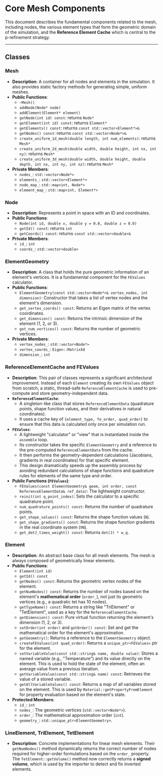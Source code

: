# **Core Mesh Components**

This document describes the fundamental components related to the mesh, including nodes, the various element types that form the geometric domain of the simulation, and the **Reference Element Cache** which is central to the p-refinement strategy.

---
## **Classes**

### **Mesh**

* **Description**: A container for all nodes and elements in the simulation. It also provides static factory methods for generating simple, uniform meshes.
* **Public Functions**:
  * `~Mesh()`
  * `addNode(Node* node)`
  * `addElement(Element* element)`
  * `getNode(int id) const`: returns `Node*`
  * `getElement(int id) const`: returns `Element*`
  * `getElements() const`: returns `const std::vector<Element*>&`
  * `getNodes() const`: returns `const std::vector<Node*>&`
  * `create_uniform_1d_mesh(double length, int num_elements)`: returns `Mesh*`
  * `create_uniform_2d_mesh(double width, double height, int nx, int ny)`: returns `Mesh*`
  * `create_uniform_3d_mesh(double width, double height, double depth, int nx, int ny, int nz)`: returns `Mesh*`
* **Private Members**:
  * `nodes_`: `std::vector<Node*>`
  * `elements_`: `std::vector<Element*>`
  * `node_map_`: `std::map<int, Node*>`
  * `element_map_`: `std::map<int, Element*>`

### **Node**

* **Description**: Represents a point in space with an ID and coordinates.
* **Public Functions**:
  * `Node(int id, double x, double y = 0.0, double z = 0.0)`
  * `getId() const`: returns `int`
  * `getCoords() const`: returns `const std::vector<double>&`
* **Private Members**:
  * `id_`: `int`
  * `coords_`: `std::vector<double>`

### **ElementGeometry**

* **Description**: A class that holds the pure geometric information of an element's vertices. It is a fundamental component for the `FEValues` calculator.
* **Public Functions**:
  * `ElementGeometry(const std::vector<Node*>& vertex_nodes, int dimension)`: Constructor that takes a list of vertex nodes and the element's dimension.
  * `get_vertex_coords() const`: Returns an Eigen matrix of the vertex coordinates.
  * `get_dimension() const`: Returns the intrinsic dimension of the element (1, 2, or 3).
  * `get_num_vertices() const`: Returns the number of geometric vertices.
* **Private Members**:
  * `vertex_nodes_`: `std::vector<Node*>`
  * `vertex_coords_`: `Eigen::MatrixXd`
  * `dimension_`: `int`

### **ReferenceElementCache** and **FEValues**

* **Description**: This pair of classes represents a significant architectural improvement. Instead of each `Element` creating its own `FEValues` object from scratch, a static, thread-safe `ReferenceElementCache` is used to pre-compute and store geometry-independent data.
* **`ReferenceElementCache`**:
  * A singleton-like class that stores `ReferenceElementData` (quadrature points, shape function values, and their derivatives in natural coordinates).
  * It uses a cache key of `{element_type, fe_order, quad_order}` to ensure that this data is calculated only once per simulation run.
* **`FEValues`**:
  * A lightweight "calculator" or "view" that is instantiated inside the `assemble` loop.
  * Its constructor takes the specific `ElementGeometry` and a reference to the pre-computed `ReferenceElementData` from the cache.
  * It then performs the geometry-dependent calculations (Jacobians, gradients in real coordinates) for that specific element.
  * This design dramatically speeds up the assembly process by avoiding redundant calculations of shape functions and quadrature rules for elements of the same type and order.
* **Public Functions (`FEValues`)**:
  * `FEValues(const ElementGeometry& geom, int order, const ReferenceElementData& ref_data)`: The lightweight constructor.
  * `reinit(int q_point_index)`: Sets the calculator to a specific quadrature point.
  * `num_quadrature_points() const`: Returns the number of quadrature points.
  * `get_shape_values() const`: Returns the shape function values (`N`).
  * `get_shape_gradients() const`: Returns the shape function gradients in the real coordinate system (`∇N`).
  * `get_detJ_times_weight() const`: Returns `det(J) * w_q`.

### **Element**

* **Description**: An abstract base class for all mesh elements. The mesh is always composed of geometrically linear elements.
* **Public Functions**:
  * `Element(int id)`
  * `getId() const`
  * `getNodes() const`: Returns the geometric vertex nodes of the element.
  * `getNumNodes() const`: Returns the number of nodes based on the element's **mathematical order** (`order_`), not just its geometric vertices (e.g., a quadratic tet has 10 nodes).
  * `getTypeName() const`: Returns a string like "TriElement" or "TetElement", used as a key for the `ReferenceElementCache`.
  * `getDimension() const`: Pure virtual function returning the element's dimension (1, 2, or 3).
  * `setOrder(int order)` and `getOrder() const`: Set and get the mathematical order for the element's approximation.
  * `getGeometry()`: Returns a reference to the `ElementGeometry` object.
  * `createFEValues(int quad_order)`: Returns a `unique_ptr<FEValues>` ptr for the element.
  * `setVariableValue(const std::string& name, double value)`: Stores a named variable (e.g., "Temperature") and its value directly on the element. This is used to hold the state of the element, often an average value from a previous iteration.
  * `getVariableValue(const std::string& name) const`: Retrieves the value of a stored variable.
  * `getAllVariableValues() const`: Returns a map of all variables stored on the element. This is used by `Material::getPropertyFromElement` for property evaluation based on the element's state.
* **Protected Members**:
  * `id_`: `int`
  * `nodes_`: The geometric vertices (`std::vector<Node*>`).
  * `order_`: The mathematical approximation order (`int`).
  * `geometry_`: `std::unique_ptr<ElementGeometry>`.

### **LineElement**, **TriElement**, **TetElement**

* **Description**: Concrete implementations for linear mesh elements. Their `getNumNodes()` method dynamically returns the correct number of nodes required for higher-order formulations based on the `order_` property. The `TetElement::getVolume()` method now correctly returns a **signed volume**, which is used by the importer to detect and fix inverted elements.